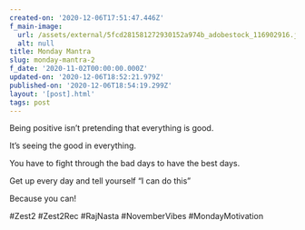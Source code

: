 ```yaml
---
created-on: '2020-12-06T17:51:47.446Z'
f_main-image:
  url: /assets/external/5fcd281581272930152a974b_adobestock_116902916.jpeg
  alt: null
title: Monday Mantra
slug: monday-mantra-2
f_date: '2020-11-02T00:00:00.000Z'
updated-on: '2020-12-06T18:52:21.979Z'
published-on: '2020-12-06T18:54:19.299Z'
layout: '[post].html'
tags: post
---
```


Being positive isn’t pretending that everything is good.

It’s seeing the good in everything.

You have to fight through the bad days to have the best days.

Get up every day and tell yourself “I can do this” 

Because you can!

#Zest2 #Zest2Rec #RajNasta #NovemberVibes #MondayMotivation
